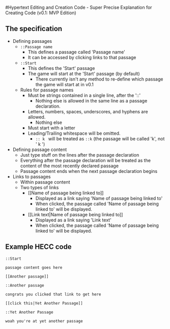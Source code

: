 #Hypertext Editing and Creation Code - Super Precise Explanation for Creating Code (v0.1: MVP Edition)

## The specification
* Defining passages
    * `::Passage name`
        * This defines a passage called 'Passage name'
        * It can be accessed by clicking links to that passage
    * `::Start`
        * This defines the 'Start' passage
        * The game will start at the 'Start' passage (by default)
            * There currently isn't any method to re-define which passage the game will start at in v0.1
    * Rules for passage names
        * Must be strings contained in a single line, after the '::'
            * Nothing else is allowed in the same line as a passage declaration.
        * Letters, numbers, spaces, underscores, and hyphens are allowed.
            * Nothing else
        * Must start with a letter
        * Leading/Trailing whitespace will be omitted.
            * `:: k ` will be treated as `::k` (the passage will be called 'k', not ' k ')
* Defining passage content
    * Just type stuff on the lines after the passage declaration
    * Everything after the passage declaration will be treated as the content of the most recently declared passage
    * Passage content ends when the next passage declaration begins
* Links to passages
    * Within passage content
    * Two types of links
        * [[Name of passage being linked to]]
            * Displayed as a link saying 'Name of passage being linked to'
            * When clicked, the passage called 'Name of passage being linked to' will be displayed.
        * [[Link text|Name of passage being linked to]]
            * Displayed as a link saying 'Link text'
            * When clicked, the passage called 'Name of passage being linked to' will be displayed.


## Example HECC code
```
::Start

passage content goes here

[[Another passage]]

::Another passage

congrats you clicked that link to get here

[[click this|Yet Another Passage]]

::Yet Another Passage

woah you're at yet another passage
```